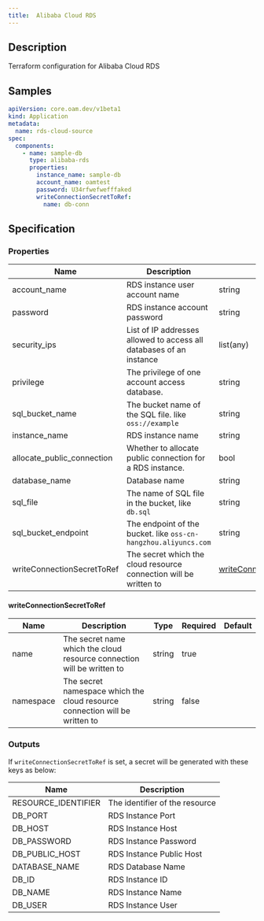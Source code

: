 ```yaml
---
title:  Alibaba Cloud RDS
---
```


## Description

Terraform configuration for Alibaba Cloud RDS

## Samples

```yaml
apiVersion: core.oam.dev/v1beta1
kind: Application
metadata:
  name: rds-cloud-source
spec:
  components:
    - name: sample-db
      type: alibaba-rds
      properties:
        instance_name: sample-db
        account_name: oamtest
        password: U34rfwefwefffaked
        writeConnectionSecretToRef:
          name: db-conn
```

## Specification


### Properties

 Name | Description | Type | Required | Default 
 ------------ | ------------- | ------------- | ------------- | ------------- 
 account_name | RDS instance user account name | string | false |  
 password | RDS instance account password | string | false |  
 security_ips | List of IP addresses allowed to access all databases of an instance | list(any) | false |  
 privilege | The privilege of one account access database. | string | false |  
 sql_bucket_name | The bucket name of the SQL file. like `oss://example` | string | false |  
 instance_name | RDS instance name | string | false |  
 allocate_public_connection | Whether to allocate public connection for a RDS instance. | bool | false |  
 database_name | Database name | string | false |  
 sql_file | The name of SQL file in the bucket, like `db.sql` | string | false |  
 sql_bucket_endpoint | The endpoint of the bucket. like `oss-cn-hangzhou.aliyuncs.com` | string | false |  
 writeConnectionSecretToRef | The secret which the cloud resource connection will be written to | [writeConnectionSecretToRef](#writeConnectionSecretToRef) | false |  


#### writeConnectionSecretToRef

 Name | Description | Type | Required | Default 
 ------------ | ------------- | ------------- | ------------- | ------------- 
 name | The secret name which the cloud resource connection will be written to | string | true |  
 namespace | The secret namespace which the cloud resource connection will be written to | string | false |  


### Outputs

If `writeConnectionSecretToRef` is set, a secret will be generated with these keys as below:

 Name | Description 
 ------------ | ------------- 
 RESOURCE_IDENTIFIER | The identifier of the resource
 DB_PORT | RDS Instance Port
 DB_HOST | RDS Instance Host
 DB_PASSWORD | RDS Instance Password
 DB_PUBLIC_HOST | RDS Instance Public Host
 DATABASE_NAME | RDS Database Name
 DB_ID | RDS Instance ID
 DB_NAME | RDS Instance Name
 DB_USER | RDS Instance User
